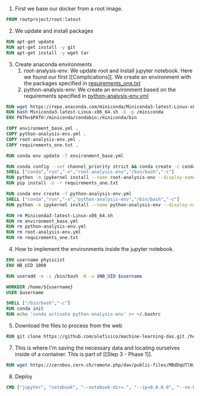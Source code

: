 1. First we base our docker from a root image.

```Dockerfile
FROM rootproject/root:latest
```

2. We update and install packages

```Dockerfile
RUN apt-get update
RUN apt-get install -y git
RUN apt-get install -y wget tar
```

3. Create anaconda environments
	1. root-analysis-env: We update root and install jupyter notebook. Here we found our first [[Complications]]. We create an environment with the packages specified in [requirements_one.txt](https://github.com/HEP-EPN/ECHEPdocker/blob/main/requirements_one.txt)
	2. python-analysis-env: We create an environment based on the requirements specified in [python-analysis-env.yml](https://github.com/HEP-EPN/ECHEPdocker/blob/main/python-analysis-env.yml)

```Dockerfile
RUN wget https://repo.anaconda.com/miniconda/Miniconda3-latest-Linux-x86_64.sh
RUN bash Miniconda3-latest-Linux-x86_64.sh -b -p /miniconda
ENV PATH=$PATH:/miniconda/condabin:/miniconda/bin

COPY environment_base.yml .
COPY python-analysis-env.yml .
COPY root-analysis-env.yml .
COPY requirements_one.txt .

RUN conda env update -f environment_base.yml

RUN conda config --set channel_priority strict && conda create -c conda-forge --name root-analysis-env root python=3.10 pip
SHELL ["conda","run","-n","root-analysis-env","/bin/bash","-c"]
RUN python -m ipykernel install --name root-analysis-env --display-name "root-analysis-env"
RUN pip install -U -r requirements_one.txt

RUN conda env create -f python-analysis-env.yml
SHELL ["conda","run","-n","python-analysis-env","/bin/bash","-c"]
RUN python -m ipykernel install --name python-analysis-env --display-name "python-analysis-env"

RUN rm Miniconda3-latest-Linux-x86_64.sh
RUN rm environment_base.yml
RUN rm python-analysis-env.yml
RUN rm root-analysis-env.yml
RUN rm requirements_one.txt
```

4. How to implement the environments inside the jupyter notebook.

```Dockerfile
ENV username physicist
ENV NB_UID 1000

RUN useradd -m -s /bin/bash -N -u $NB_UID $username

WORKDIR /home/${username}
USER $username

SHELL ["/bin/bash","-c"]
RUN conda init
RUN echo 'conda activate python-analysis-env' >> ~/.bashrc
```

5. Download the files to process from the web

```Dockerfile
RUN git clone https://github.com/alefisico/machine-learning-das.git /home/${username}/machine-learning-das
```

7. This is where I'm saving the necessary data and locating ourselves inside of a container. This is part of [[Step 3 - Phase 1]]. 

```Dockerfile
RUN wget https://cernbox.cern.ch/remote.php/dav/public-files/MBdDqUTlNiRpuLo/data.tar.gz && tar -xvf data.tar.gz -C /home/${username}/machine-learning-das/ && rm data.tar.gz
```

8. Deploy

```Dockerfile
CMD ["jupyter", "notebook", "--notebook-dir=.", "--ip=0.0.0.0", "--no-browser"]
```
